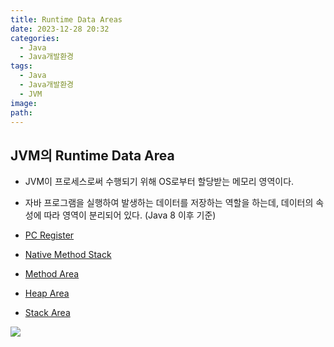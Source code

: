 ```yaml
---
title: Runtime Data Areas
date: 2023-12-28 20:32
categories:
  - Java
  - Java개발환경
tags:
  - Java
  - Java개발환경
  - JVM
image: 
path:
---
```


## JVM의 Runtime Data Area
+ JVM이 프로세스로써 수행되기 위해 OS로부터 할당받는 메모리 영역이다.
+ 자바 프로그램을 실행하여 발생하는 데이터를 저장하는 역할을 하는데, 데이터의 속성에 따라 영역이 분리되어 있다. (Java 8 이후 기준)

+ [PC Register](https://sonjh919.github.io/posts/PC-Register)
+ [Native Method Stack](https://sonjh919.github.io/posts/Native-Method-Stack)
+ [Method Area](https://sonjh919.github.io/posts/Method-Area)
+ [Heap Area](https://sonjh919.github.io/posts/Heap-Area)
+ [Stack Area](https://sonjh919.github.io/posts/Stack-Area)

![](/assets/img/IMG/Java/개발-환경/runtime.png)

